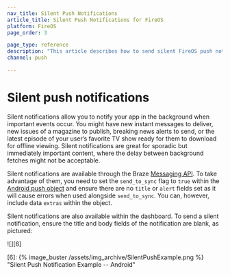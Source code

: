 ```yaml
---
nav_title: Silent Push Notifications
article_title: Silent Push Notifications for FireOS
platform: FireOS
page_order: 3

page_type: reference
description: "This article describes how to send silent FireOS push notifications, and potential use cases for when silent push notifications may be preferable."
channel: push

---
```


# Silent push notifications

Silent notifications allow you to notify your app in the background when important events occur. You might have new instant messages to deliver, new issues of a magazine to publish, breaking news alerts to send, or the latest episode of your user’s favorite TV show ready for them to download for offline viewing. Silent notifications are great for sporadic but immediately important content, where the delay between background fetches might not be acceptable.

Silent notifications are available through the Braze [Messaging API][2]. To take advantage of them, you need to set the `send_to_sync` flag to `true` within the [Android push object][3] and ensure there are no `title` or `alert` fields set as it will cause errors when used alongside `send_to_sync`. You can, however, include data `extras` within the object.

Silent notifications are also available within the dashboard. To send a silent notification, ensure the title and body fields of the notification are blank, as pictured:

![][6]

[2]: {{site.baseurl}}/api/endpoints/messaging/
[3]: {{site.baseurl}}/api/objects_filters/messaging/android_object/
[5]: https://github.com/Appboy/appboy-android-sdk/blob/master/samples/custom-broadcast/src/main/java/com/braze/custombroadcast/CustomBroadcastReceiver.java
[6]: {% image_buster /assets/img_archive/SilentPushExample.png %} "Silent Push Notification Example -- Android"
